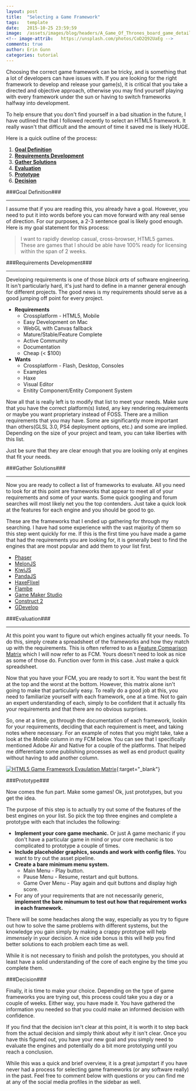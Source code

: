 ```yaml
---
layout: post
title:  "Selecting a Game Framework"
tags:   template
date:   2015-10-25 23:59:59
image:  /assets/images/blog/headers/A_Game_Of_Thrones_board_game_detail.jpg
<!-- image-attrib:   https://unsplash.com/photos/CoD2Q92UaEg -->
comments: true
author: Erin Gunn
categories: tutorial
---
```


Choosing the correct game framework can be tricky, and is something that a lot of developers can have issues with.  If you are looking for the right framework to develop and release your game(s), it is critical that you take a directed and objective approach, otherwise you may find yourself playing with every framework under the sun or having to switch frameworks halfway into development.

To help ensure that you don't find yourself in a bad situation in the future, I have outlined the that I followed recently to select an HTML5 framework.  It really wasn't that difficult and the amount of time it saved me is likely HUGE.

Here is a quick outline of the process:

1. [**Goal Definition**](#GD)
2. [**Requirements Development**](#RD)
3. [**Gather Solutions**](#GS)
4. [**Evaluation**](#EV)
5. [**Prototype**](#PR)
6. [**Decision**](#DE)

<a name="GD"></a>

###Goal Definition###
***

I assume that if you are reading this, you already have a goal.  However, you need to put it into words before you can move forward with any real sense of direction.  For our purposes, a 2-3 sentence goal is likely good enough.  Here is my goal statement for this process:

> I want to rapidly develop casual, cross-browser, HTML5 games.  These are games that I should be able have 100% ready for licensing within the span of 2 weeks.



<a name="RD"></a>

###Requirements Development###
***

Developing requirements is one of those *black arts* of software engineering.  It isn't particularly hard, it's just hard to define in a manner general enough for different projects.  The good news is my requirements should serve as a good jumping off point for every project.

*	**Requirements**
	*  Crossplatform - HTML5, Mobile
	*  Easy Development on Mac
	*  WebGL with Canvas fallback
	*  Mature/Stable/Feature Complete
	*  Active Community
	*  Documentation
	*  Cheap (< $100)
*	**Wants**
	*  Crossplatform - Flash, Desktop, Consoles
	*  Examples
	*  Haxe
	*  Visual Editor
	*  Enitity Component/Entity Component System

Now all that is really left is to modify that list to meet your needs.  Make sure that you have the correct platform(s) listed, any key rendering requirements or maybe you want proprietary instead of FOSS.  There are a million requirements that you may have.  Some are significantly more important than others(GLSL 3.0, PS4 deployment options, etc.) and some are implied.  Depending on the size of your project and team, you can take liberties with this list.

Just be sure that they are clear enough that you are looking only at engines that fit your needs.

<a name="GS"></a>

###Gather Solutions###
***

Now you are ready to collect a list of frameworks to evaluate.  All you need to look for at this point are frameworks that appear to meet all of your requirements and some of your wants.  Some quick googling and forum searches will most likely net you the top contenders.  Just take a quick look at the features for each engine and you should be good to go.

These are the frameworks that I ended up gathering for through my searching.  I have had some experience with the vast majority of them so this step went quickly for me.  If this is the first time you have made a game that had the requirements you are looking for, it is generally best to find the engines that are most popular and add them to your list first.

*  [Phaser](http://phaser.io/)
*  [MelonJS](http://melonjs.org/)
*  [KiwiJS](http://www.kiwijs.org/)
*  [PandaJS](http://www.pandajs.net/)
*  [HaxeFlixel](http://haxeflixel.com/)
*  [Flambe](http://getflambe.com/)
*  [Game Maker Studio](http://www.yoyogames.com/studio)
*  [Construct 2](https://www.scirra.com/)
*  [GDevelop](http://compilgames.net/)

<a name="EV"></a>

###Evaluation###
***

At this point you want to figure out which engines actually fit your needs. To do this, simply create a spreadsheet of the frameworks and how they match up with the requirements.  This is often referred to as a [Feature Comparison Matrix](https://www.google.com.ec/search?q=feature+comparison+matrix&espv=2&source=lnms&tbm=isch&sa=X&ved=0ahUKEwiLw_Thh8vJAhVH2B4KHfAFDpIQ_AUIBygB&biw=1440&bih=805) which I will now refer to as FCM.  Yours doesn't need to look as nice as some of those do.  Function over form in this case.  Just make a quick spreadsheet.

Now that you have your FCM, you are ready to sort it.  You want the best fit at the top and the worst at the bottom.  However, this matrix alone isn't going to make that particularly easy.  To really do a good job at this, you need to familiarize yourself with each framework, one at a time.  Not to gain an expert understanding of each, simply to be confident that it actually fits your requirements and that there are no obvious surprises.

So, one at a time, go through the documentation of each framework, lookin for your requirements, deciding that each requirement is meet, and taking notes where necessary.  For an example of notes that you might take, take a look at the *Mobile* column in my FCM below.  You can see that I specifically mentioned Adobe Air and Native for a couple of the platforms.  That helped me differentiate some publishing processes as well as end product quality without having to add another column.

[![HTML5 Game Framework Evaulation Matrix](/assets/images/blog/HTML5EngineEvaluation.png)](/assets/images/blog/HTML5EngineEvaluation.png "HTML5 Game Framework Evaluation Matrix"){:target="_blank"}

<a name="PR"></a>

###Prototype###

Now comes the fun part.  Make some games!  Ok, just prototypes, but you get the idea.

The purpose of this step is to actually try out some of the features of the best engines on your list.  So pick the top three engines and complete a prototype with each that includes the following:

*	**Implement your core game mechanic.**  Or just A game mechanic if you don't have a particular game in mind or your core mechanic is too complicated to prototype a couple of times.
*	**Include placeholder graphics, sounds and work with config files.**  You want to try out the asset pipeline.
*	**Create a bare minimum menu system.**
	*	Main Menu - Play button.
	*	Pause Menu - Resume, restart and quit buttons.
	*	Game Over Menu - Play again and quit buttons and display high score.
*	For any of your requirements that are not necessarily generic, **implement the bare minumum to test out how that requirement works in each framework.**

There will be some headaches along the way, especially as you try to figure out how to solve the same problems with different systems, but the knowledge you gain simply by making a crappy prototype will help *immensely* in your decision.  A nice side bonus is this will help you find better solutions to each problem each time as well.

While it is not necessary to finish and polish the prototypes, you should at least have a solid understanding of the core of each engine by the time you complete them.

<a name="DE"></a>

###Decision###

Finally, it is time to make your choice.  Depending on the type of game frameworks you are trying out, this process could take you a day or a couple of weeks.  Either way, you have made it.  You have gathered the information you needed so that you could make an informed decision with confidence.

If you find that the decision isn't clear at this point, it is worth it to step back from the actual decision and simply think about *why* it isn't clear.  Once you have this figured out, you have your new goal and you simply need to evaluate the engines and potentially do a bit more prototyping until you reach a conclusion.

While this was a quick and brief overview, it is a great jumpstart if you have never had a process for selecting game frameworks (or any software really) in the past.  Feel free to comment below with questions or you can find me at any of the social media profiles in the sidebar as well.
